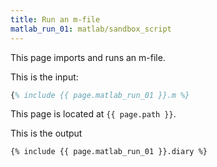 ```yaml
---
title: Run an m-file
matlab_run_01: matlab/sandbox_script
---
```


This page imports and runs an m-file.


This is the input:
```matlab
{% include {{ page.matlab_run_01 }}.m %}
```

This page is located at `{{ page.path }}`.

This is the output
```text
{% include {{ page.matlab_run_01 }}.diary %}
```

